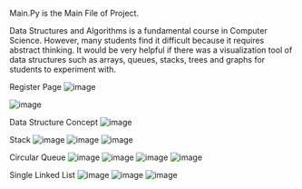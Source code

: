 Main.Py is the Main File of Project.

Data Structures and Algorithms is a fundamental course in Computer Science. However, many students find it difficult because it requires abstract thinking. It would be very helpful if there was a visualization tool of data structures such as arrays, queues, stacks, trees and graphs for students to experiment with.

Register Page
![image](https://github.com/Bhojrani/DSA-With-Fun/assets/101574171/c9378678-4e72-414f-8b8b-13f8d929fdd6)

![image](https://github.com/Bhojrani/DSA-With-Fun/assets/101574171/7f267ba9-bbc8-44e4-9e1e-4fb64bb77a2c)

Data Structure Concept
![image](https://github.com/Bhojrani/DSA-With-Fun/assets/101574171/30eca32b-5852-4449-8231-2770f7c9c456)

Stack
![image](https://github.com/Bhojrani/DSA-With-Fun/assets/101574171/bef2dbd6-006a-416f-befd-46a7c5e0a948)
![image](https://github.com/Bhojrani/DSA-With-Fun/assets/101574171/8a436863-b318-4f2a-83c3-052a2a10fee4)
![image](https://github.com/Bhojrani/DSA-With-Fun/assets/101574171/cd49d3db-863b-4aa8-89e4-af3e02bdde1c)

Circular Queue
![image](https://github.com/Bhojrani/DSA-With-Fun/assets/101574171/8c9a4132-f6c1-4727-bd1f-16dbe254cdca)
![image](https://github.com/Bhojrani/DSA-With-Fun/assets/101574171/2790b259-328b-4d1c-a6c9-c4821230a6a4)
![image](https://github.com/Bhojrani/DSA-With-Fun/assets/101574171/f64698f9-9928-4cbb-bb98-5d2d6a156a97)
![image](https://github.com/Bhojrani/DSA-With-Fun/assets/101574171/bf673c86-05d7-47ac-bbc2-a0da1a48fdae)

Single Linked List
![image](https://github.com/Bhojrani/DSA-With-Fun/assets/101574171/04f6330b-0775-4b80-a122-41276664eb5b)
![image](https://github.com/Bhojrani/DSA-With-Fun/assets/101574171/99bbd371-5ded-4793-8041-078b6ce17bd9)
![image](https://github.com/Bhojrani/DSA-With-Fun/assets/101574171/0e811eec-45a3-4494-9bd3-3da00584f696)

